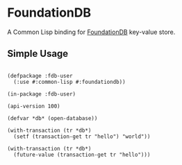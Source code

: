 FoundationDB
============

A Common Lisp binding for [FoundationDB](http://www.foundationdb.com) key-value store.

Simple Usage
------------

```common-lisp

(defpackage :fdb-user
  (:use #:common-lisp #:foundationdb))

(in-package :fdb-user)

(api-version 100)

(defvar *db* (open-database))

(with-transaction (tr *db*)
  (setf (transaction-get tr "hello") "world"))

(with-transaction (tr *db*)
  (future-value (transaction-get tr "hello")))

```
